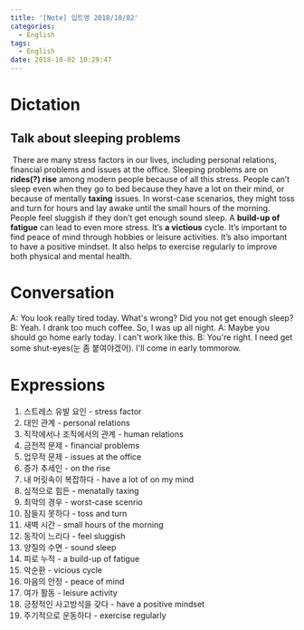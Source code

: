 ```yaml
---
title: '[Note] 입트영 2018/10/02'
categories:
  - English
tags:
  - English
date: 2018-10-02 10:29:47
---
```


# Dictation

## Talk about sleeping problems
​
There are many stress factors in our lives, including personal relations, financial problems and issues at the office. Sleeping problems are on **rides(?) rise** among modern people because of all this stress. People can’t sleep even when they go to bed because they have a lot on their mind, or because of mentally **taxing** issues. In worst-case scenarios, they might toss and turn for hours and lay awake until the small hours of the morning. People feel sluggish if they don’t get enough sound sleep. A **build-up of fatigue** can lead to even more stress. It’s **a victious** cycle. It’s important to find peace of mind through hobbies or leisure activities. It’s also important to have a positive mindset. It also helps to exercise regularly to improve both physical and mental health.
​
# Conversation

A: You look really tired today. What's wrong? Did you not get enough sleep?
B: Yeah. I drank too much coffee. So, I was up all night.
A: Maybe you should go home early today. I can't work like this.
B: You're right. I need get some shut-eyes(눈 좀 붙여야겠어). I'll come in early tommorow.
​


# Expressions

1. 스트레스 유발 요인 - stress factor
2. 대인 관계 - personal relations
3. 직작에서나 조직에서의 관계 - human relations
4. 금전적 문제 - financial problems
5. 업무적 문제 - issues at the office
6. 증가 추세인 - on the rise
7. 내 머릿속이 복잡하다 - have a lot of on my mind
8. 심적으로 힘든 - menatally taxing
9. 최악의 경우 - worst-case scenrio
10. 잠들지 못하다 - toss and turn
11. 새벽 시간 - small hours of the morning
12. 동작이 느리다 - feel sluggish
13. 양질의 수면 - sound sleep
14. 피로 누적 - a build-up of fatigue
15. 악순환 - vicious cycle
16. 마음의 안정 - peace of mind
17. 여가 활동 - leisure activity
18. 긍정적인 사고방식을 갖다 - have a positive mindset
19. 주기적으로 운동하다 - exercise regularly